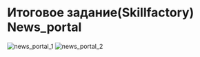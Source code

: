 # Итоговое задание(Skillfactory) News_portal

![news_portal_1](https://github.com/stanislav1800/news_portal_1/assets/77958472/034b9c56-dc47-41df-b237-5588a5af56df)
![news_portal_2](https://github.com/stanislav1800/news_portal_1/assets/77958472/a4ea666c-ece9-4008-bfb7-7bc976f2f962)
